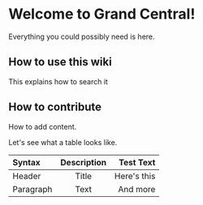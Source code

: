 # Welcome to Grand Central!

Everything you could possibly need is here.

## How to use this wiki

This explains how to search it

## How to contribute

How to add content.

Let's see what a table looks like.

| Syntax      | Description | Test Text     |
| :---        |    :----:   |          ---: |
| Header      | Title       | Here's this   |
| Paragraph   | Text        | And more      |
